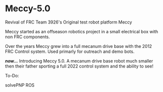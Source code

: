 # Meccy-5.0
Revival of FRC Team 3926's Original test robot platform Meccy

Meccy started as an offseason robotics project in a small electrical box with non FRC components.

Over the years Meccy grew into a full mecanum drive base with the 2012 FRC Control system. Used primarly for outreach and demo bots.

***now...***
Introducing Meccy 5.0. A mecanum drive base robot much smaller then their father sporting a full 2022 control system and the ability to see!


To-Do:

solvePNP
ROS
